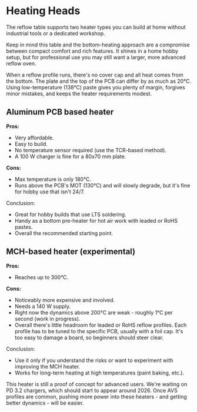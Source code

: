 Heating Heads
=============

The reflow table supports two heater types you can build at home without
industrial tools or a dedicated workshop.

Keep in mind this table and the bottom-heating approach are a compromise between
compact comfort and rich features. It shines in a home hobby setup, but for
professional use you may still want a larger, more advanced reflow oven.

When a reflow profile runs, there's no cover cap and all heat comes from the
bottom. The plate and the top of the PCB can differ by as much as 20°C. Using
low-temperature (138°C) paste gives you plenty of margin, forgives minor
mistakes, and keeps the heater requirements modest.


## Aluminum PCB based heater

**Pros:**

- Very affordable.
- Easy to build.
- No temperature sensor required (use the TCR-based method).
- A 100 W charger is fine for a 80x70 mm plate.

**Cons:**

- Max temperature is only 180°C.
- Runs above the PCB's MOT (130°C) and will slowly degrade, but it's fine for
  hobby use that isn't 24/7.

Conclusion:

- Great for hobby builds that use LTS soldering.
- Handy as a bottom pre-heater for hot air work with leaded or RoHS pastes.
- Overall the recommended starting point.


## MCH-based heater (experimental)

**Pros:**

- Reaches up to 300°C.

**Cons:**

- Noticeably more expensive and involved.
- Needs a 140 W supply.
- Right now the dynamics above 200°C are weak - roughly 1°C per second (work in
  progress).
- Overall there's little headroom for leaded or RoHS reflow profiles. Each
  profile has to be tuned to the specific PCB, usually with a foil cap. It's too
  easy to damage a board, so beginners should steer clear.

Conclusion:

- Use it only if you understand the risks or want to experiment with improving
  the MCH heater.
- Works for long-term heating at high temperatures (paint baking, etc.).

This heater is still a proof of concept for advanced users. We're waiting on PD
3.2 chargers, which should start to appear around 2026. Once AVS profiles are
common, pushing more power into these heaters - and getting better dynamics -
will be easier.
